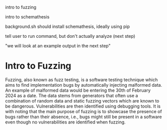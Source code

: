 intro to fuzzing

intro to schemathesis

background.sh should install schemathesis, ideally using pip

tell user to run command, but don't actually analyze (next step)

"we will look at an example output in the next step"

# Intro to Fuzzing
Fuzzing, also known as fuzz testing, is a software testing technique which aims to find implementation bugs by automatically injecting malformed data. An example of malformed data would be entering the 30th of February 2024 as a date. The data stems from generators that often use a combination of random data and static fuzzing vectors which are known to be dangerous. Vulnerabilities are then identified using debugging tools. It is with noting that the main purpose of fuzzing is to showcase the presence of bugs rather than their absence, i.e., bugs might still be present in a software even though no vulnerabilities are identified when fuzzing.
